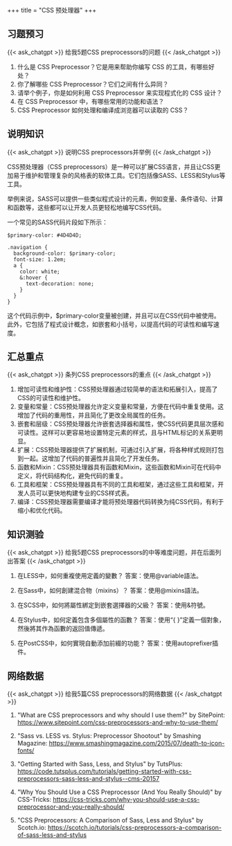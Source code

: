 +++
title = "CSS 预处理器"
+++
## 习题预习
{{< ask_chatgpt >}}
给我5题CSS preprocessors的问题
{{< /ask_chatgpt >}}



1. 什么是 CSS Preprocessor？它是用来帮助你编写 CSS 的工具，有哪些好处？
2. 你了解哪些 CSS Preprocessor？它们之间有什么异同？
3. 请举个例子，你是如何利用 CSS Preprocessor 来实现程式化的 CSS 设计？
4. 在 CSS Preprocessor 中，有哪些常用的功能和语法？
5. CSS Preprocessor 如何处理和编译成浏览器可以读取的 CSS？   

## 说明知识
{{< ask_chatgpt >}}
说明CSS preprocessors并举例
{{< /ask_chatgpt >}}



CSS预处理器（CSS preprocessors）是一种可以扩展CSS语言，并且让CSS更加易于维护和管理复杂的风格表的软体工具。它们包括像SASS、LESS和Stylus等工具。

举例来说，SASS可以提供一些类似程式设计的元素，例如变量、条件语句、计算和函数等，这些都可以让开发人员更轻松地编写CSS代码。

一个常见的SASS代码片段如下所示：

```
$primary-color: #4D4D4D;

.navigation {
  background-color: $primary-color;
  font-size: 1.2em;
  a {
    color: white;
    &:hover {
      text-decoration: none;
    }
  }
}
```

这个代码示例中，$primary-color变量被创建，并且可以在CSS代码中被使用。此外，它包括了程式设计概念，如嵌套和小括号，以提高代码的可读性和编写速度。   

## 汇总重点
{{< ask_chatgpt >}}
条列CSS preprocessors的重点
{{< /ask_chatgpt >}}

1. 增加可读性和维护性：CSS预处理器通过较简单的语法和拓展引入，提高了CSS的可读性和维护性。
2. 变量和常量：CSS预处理器允许定义变量和常量，方便在代码中重复使用。这增加了代码的重用性，并且简化了更改全局属性的任务。
3. 嵌套和层级：CSS预处理器允许嵌套选择器和属性，使CSS代码更具层次感和可读性。这样可以更容易地设置特定元素的样式，且与HTML标记的关系更明显。
4. 扩展：CSS预处理器提供了扩展机制，可通过引入扩展，将各种样式规则打包到一起。这增加了代码的普遍性并且简化了开发任务。
5. 函数和Mixin：CSS预处理器具有函数和Mixin，这些函数和Mixin可在代码中定义，将代码结构化，避免代码的重复。
6. 工具和框架：CSS预处理器具有不同的工具和框架，通过这些工具和框架，开发人员可以更快地构建专业的CSS样式表。
7. 编译：CSS预处理器需要编译才能将预处理器代码转换为纯CSS代码，有利于缩小和优化代码。   

## 知识测验
{{< ask_chatgpt >}}
给我5题CSS preprocessors的中等难度问题，并在后面列出答案
{{< /ask_chatgpt >}}



1. 在LESS中，如何重複使用定義的變數？
答案：使用@variable語法。

2. 在Sass中，如何創建混合物（mixins）？
答案：使用@mixins語法。

3. 在SCSS中，如何將屬性綁定到嵌套選擇器的父級？
答案：使用&符號。

4. 在Stylus中，如何定義包含多個屬性的函數？
答案：使用“{ }”定義一個對象，然後將其作為函數的返回值傳遞。

5. 在PostCSS中，如何實現自動添加前綴的功能？
答案：使用autoprefixer插件。   

## 网络数据
{{< ask_chatgpt >}}
给我5篇CSS preprocessors的网络数据
{{< /ask_chatgpt >}}



1. "What are CSS preprocessors and why should I use them?" by SitePoint: https://www.sitepoint.com/css-preprocessors-and-why-to-use-them/

2. "Sass vs. LESS vs. Stylus: Preprocessor Shootout" by Smashing Magazine: https://www.smashingmagazine.com/2015/07/death-to-icon-fonts/

3. "Getting Started with Sass, Less, and Stylus" by TutsPlus: https://code.tutsplus.com/tutorials/getting-started-with-css-preprocessors-sass-less-and-stylus--cms-20157

4. "Why You Should Use a CSS Preprocessor (And You Really Should)" by CSS-Tricks: https://css-tricks.com/why-you-should-use-a-css-preprocessor-and-you-really-should/

5. "CSS Preprocessors: A Comparison of Sass, Less and Stylus" by Scotch.io: https://scotch.io/tutorials/css-preprocessors-a-comparison-of-sass-less-and-stylus   

